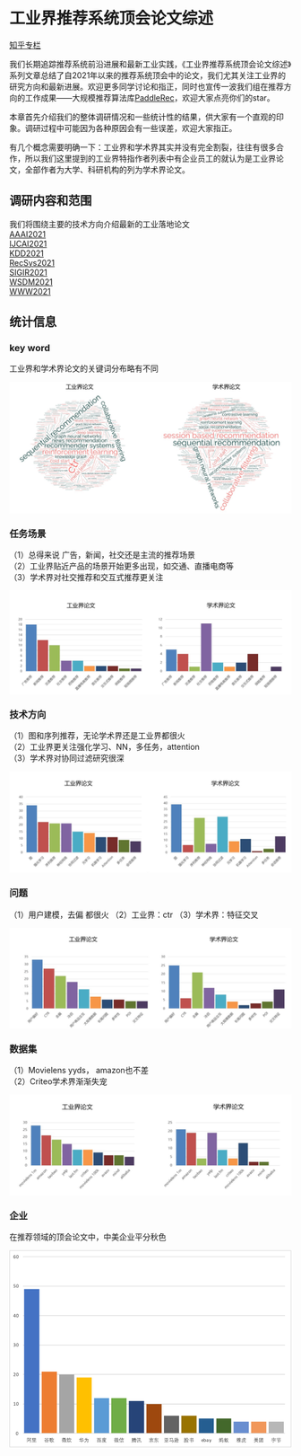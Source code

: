 # 工业界推荐系统顶会论文综述

[知乎专栏](https://zhuanlan.zhihu.com/p/478792301)

我们长期追踪推荐系统前沿进展和最新工业实践，《工业界推荐系统顶会论文综述》系列文章总结了自2021年以来的推荐系统顶会中的论文，我们尤其关注工业界的研究方向和最新进展。欢迎更多同学讨论和指正，同时也宣传一波我们组在推荐方向的工作成果——大规模推荐算法库[PaddleRec](https://github.com/PaddlePaddle/PaddleRec)，欢迎大家点亮你们的star。

本章首先介绍我们的整体调研情况和一些统计性的结果，供大家有一个直观的印象。调研过程中可能因为各种原因会有一些误差，欢迎大家指正。

有几个概念需要明确一下：工业界和学术界其实并没有完全割裂，往往有很多合作，所以我们这里提到的工业界特指作者列表中有企业员工的就认为是工业界论文，全部作者为大学、科研机构的列为学术界论文。

## 调研内容和范围
我们将围绕主要的技术方向介绍最新的工业落地论文  
[AAAI2021](AAAI2021.md)  
[IJCAI2021](IJCAI2021.md)  
[KDD2021](KDD2021.md)  
[RecSys2021](RecSys2021.md)  
[SIGIR2021](SIGIR2021.md)  
[WSDM2021](WSDM2021.md)  
[WWW2021](WWW2021.md)  



## 统计信息

### key word

工业界和学术界论文的关键词分布略有不同
<p align="center">
<img align="center" src="../doc/imgs/survey1.png">
<p>

### 任务场景

（1）总得来说 广告，新闻，社交还是主流的推荐场景  
（2）工业界贴近产品的场景开始更多出现，如交通、直播电商等  
（3）学术界对社交推荐和交互式推荐更关注  
<p align="center">
<img align="center" src="../doc/imgs/survey5.png">
<p>

### 技术方向

（1）图和序列推荐，无论学术界还是工业界都很火  
（2）工业界更关注强化学习、NN，多任务，attention  
（3）学术界对协同过滤研究很深  
<p align="center">
<img align="center" src="../doc/imgs/survey4.png">
<p>

### 问题

（1）用户建模，去偏 都很火
（2）工业界：ctr
（3）学术界：特征交叉
<p align="center">
<img align="center" src="../doc/imgs/survey6.png">
<p>

### 数据集

（1）Movielens yyds， amazon也不差  
（2）Criteo学术界渐渐失宠  
<p align="center">
<img align="center" src="../doc/imgs/survey7.png">
<p>

### 企业

在推荐领域的顶会论文中，中美企业平分秋色
<p align="center">
<img align="center" src="../doc/imgs/survey3.png">
<p>

